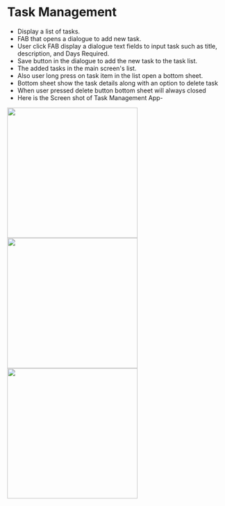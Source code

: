 # Task Management
 * Display a list of tasks.
 * FAB that opens a dialogue to add new task.
 * User click FAB display a dialogue text fields to input task such as title, description, and Days Required.
 * Save button in the dialogue to add the new task to the task list.
 * The added tasks in the main screen's list.
 * Also user long press on task item in the list open a bottom sheet.
 * Bottom sheet show the task details along with an option to delete task
 * When user pressed delete button bottom sheet will always closed
 * Here is the Screen shot of Task Management App-

 <img src="https://github.com/mahamudhasan0/Task_Management/assets/72403684/47d5b2b0-7791-4ca4-965b-22ad350786b3" width="300">
 <img src="https://github.com/mahamudhasan0/Task_Management/assets/72403684/700239f8-2673-41a5-9765-bce8aa7065dd" width="300">
 <img src="https://github.com/mahamudhasan0/Task_Management/assets/72403684/1a817810-df5e-4bca-9e36-afea30bb0802" width="300">
 



